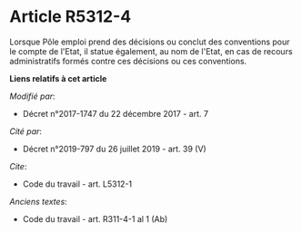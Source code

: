 # Article R5312-4

Lorsque Pôle emploi prend des décisions ou conclut des conventions pour le compte de l'Etat, il statue également, au nom de
l'Etat, en cas de recours administratifs formés contre ces décisions ou ces conventions.

**Liens relatifs à cet article**

_Modifié par_:

  - Décret n°2017-1747 du 22 décembre 2017 - art. 7

_Cité par_:

  - Décret n°2019-797 du 26 juillet 2019 - art. 39 (V)

_Cite_:

  - Code du travail - art. L5312-1

_Anciens textes_:

  - Code du travail - art. R311-4-1 al 1 (Ab)
